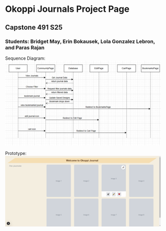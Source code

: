 

# Okoppi Journals Project Page

## Capstone 491 S25

### Students: Bridget May, Erin Bokausek, Lola Gonzalez Lebron, and Paras Rajan

Sequence Diagram:
![alt text](sequence.png "Sequence Diagram")

Prototype:
![alt text](proto.PNG "Prototype")

